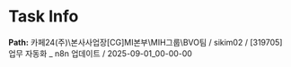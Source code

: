 # Task Info

**Path:** 카페24(주)\본사사업장\[CG]MI본부\MIH그룹\BVO팀 / sikim02 / [319705] 업무 자동화 _ n8n 업데이트 / 2025-09-01_00-00-00

